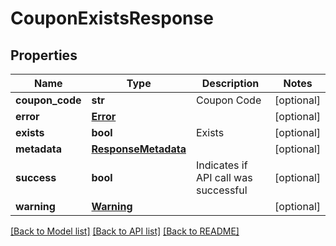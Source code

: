 # CouponExistsResponse

## Properties
Name | Type | Description | Notes
------------ | ------------- | ------------- | -------------
**coupon_code** | **str** | Coupon Code | [optional] 
**error** | [**Error**](Error.md) |  | [optional] 
**exists** | **bool** | Exists | [optional] 
**metadata** | [**ResponseMetadata**](ResponseMetadata.md) |  | [optional] 
**success** | **bool** | Indicates if API call was successful | [optional] 
**warning** | [**Warning**](Warning.md) |  | [optional] 

[[Back to Model list]](../README.md#documentation-for-models) [[Back to API list]](../README.md#documentation-for-api-endpoints) [[Back to README]](../README.md)


